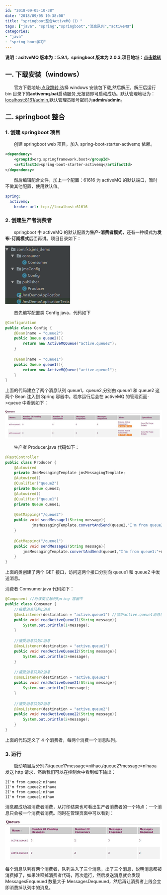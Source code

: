 ```yaml
---
id: "2018-09-05-10-38"
date: "2018/09/05 10:38:00"
title: "springboot整合ActiveMQ（1）"
tags: ["java", "spring","springboot","消息队列","activeMQ"]
categories: 
- "java"
- "spring boot学习"
---
```


**说明：acitveMQ 版本为：5.9.1，springboot 版本为 2.0.3,项目地址：[点击跳转](https://github.com/FleyX/demo-project/tree/master/jms_demo)**<br/>

## 一. 下载安装（windows）

&emsp;&emsp;官方下载地址:[点我跳转](http://activemq.apache.org/download-archives.html),选择 windows 安装包下载,然后解压，解压后运行 bin 目录下的**activemq.bat**启动服务,无报错即可启动成功。默认管理地址为：[localhost:8161/admin](localhost:8161/admin),默认管理员账号密码为**admin**/**admin**。

## 二. springboot 整合

### 1. 创建 springboot 项目

&emsp;&emsp;创建 springboot web 项目，加入 spring-boot-starter-activemq 依赖。

```xml
<dependency>
    <groupId>org.springframework.boot</groupId>
    <artifactId>spring-boot-starter-activemq</artifactId>
</dependency>
```

&emsp;&emsp;然后编辑配合文件，加上一个配置：61616 为 activeMQ 的默认端口，暂时不做其他配置，使用默认值。

```yml
spring:
  activemq:
    broker-url: tcp://localhost:61616
```

### 2. 创建生产者消费者

&emsp;&emsp;springboot 中 activeMQ 的默认配置为**生产-消费者模式**，还有一种模式为**发布-订阅模式**后面再讲。项目目录如下：

![项目目录](https://raw.githubusercontent.com/FleyX/files/master/blogImg/%E6%B6%88%E6%81%AF%E9%98%9F%E5%88%97/20190107101724.png)

&emsp;&emsp;首先编写配置类 Config.java，代码如下

```java
@Configuration
public class Config {
    @Bean(name = "queue2")
    public Queue queue2(){
        return new ActiveMQQueue("active.queue2");
    }

    @Bean(name = "queue1")
    public Queue queue1(){
        return new ActiveMQQueue("active.queue1");
    }
}
```

上面的代码建立了两个消息队列 queue1，queue2,分别由 queue1 和 queue2 这两个 Bean 注入到 Spring 容器中。程序运行后会在 activeMQ 的管理页面->queue 中看到如下：

![队列](https://raw.githubusercontent.com/FleyX/files/master/blogImg/%E6%B6%88%E6%81%AF%E9%98%9F%E5%88%97/20190107101745.png)

<!-- more -->

&emsp;&emsp;生产者 Producer.java 代码如下：

```java
@RestController
public class Producer {
    @Autowired
    private JmsMessagingTemplate jmsMessagingTemplate;
    @Autowired()
    @Qualifier("queue2")
    private Queue queue2;
    @Autowired()
    @Qualifier("queue1")
    private Queue queue1;

    @GetMapping("/queue2")
    public void sendMessage1(String message){
            jmsMessagingTemplate.convertAndSend(queue2,"I'm from queue2:"+message);
    }

    @GetMapping("/queue1")
    public void sendMessage2(String message){
        jmsMessagingTemplate.convertAndSend(queue1,"I'm from queue1:"+message);
    }
}
```

上面的类创建了两个 GET 接口，访问这两个接口分别向 queue1 和 queue2 中发送消息。

消费者 Comsumer.java 代码如下：

```java
@Component //将该类注解到Spring 容器中
public class Comsumer {
    //接受消息队列1消息
    @JmsListener(destination = "active.queue1") //监听active.queue1消息队列
    public void readActiveQueue11(String message){
        System.out.println(1+message);
    }

    //接受消息队列1消息
    @JmsListener(destination = "active.queue1")
    public void readActiveQueue12(String message){
        System.out.println(2+message);
    }

    //接受消息队列2消息
    @JmsListener(destination = "active.queue2")
    public void readActiveQueue21(String message){
        System.out.println(1+message);
    }

    //接受消息队列2消息
    @JmsListener(destination = "active.queue2")
    public void readActiveQueue22(String message){
        System.out.println(2+message);
    }
}
```

上面的代码定义了 4 个消费者，每两个消费一个消息队列。

### 3. 运行

&emsp;&emsp;启动项目后分别向/queue1?message=niihao,/queue2?message=nihaoa 发送 http 请求，然后我们可以在控制台中看到如下输出：

```
2I'm from queue2:nihaoa
1I'm from queue2:nihaoa
2I'm from queue1:nihao
1I'm from queue1:nihao
```

消息都成功被消费者消费，从打印结果也可看出生产者消费者的一个特点：一个消息只会被一个消费者消费。同时在管理页面中可以看到：

![运行结果](https://raw.githubusercontent.com/FleyX/files/master/blogImg/%E6%B6%88%E6%81%AF%E9%98%9F%E5%88%97/20190107101808.png)

每个消息队列有两个消费者，队列进入了三个消息，出了三个消息，说明消息都被消费掉了，如果注释掉消费者代码，再次运行，然后发送消息就会发现 MessagesEnqueued 数量大于 MessagesDequeued，然后再让消费者上线会立即消费掉队列中的消息。
